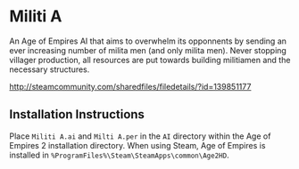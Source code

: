 Militi A
========

An Age of Empires AI that aims to overwhelm its opponnents by sending an ever increasing number of milita men (and only milita men). Never stopping villager production, all resources are put towards building militiamen and the necessary structures.

http://steamcommunity.com/sharedfiles/filedetails/?id=139851177

Installation Instructions
-------------------------

Place `Militi A.ai` and `Milti A.per` in the `AI` directory within the Age of Empires 2 installation directory. When using Steam, Age of Empires is installed in `%ProgramFiles%\Steam\SteamApps\common\Age2HD`.
